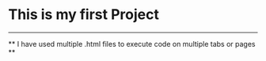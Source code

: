 # This is my first Project
 <hr/>
 ** I have used multiple .html files to execute code on multiple tabs or pages **
